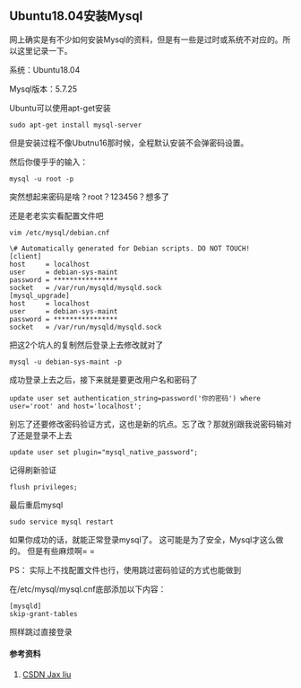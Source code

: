 ## Ubuntu18.04安装Mysql ##
网上确实是有不少如何安装Mysql的资料，但是有一些是过时或系统不对应的。所以这里记录一下。

系统：Ubuntu18.04

Mysql版本：5.7.25

Ubuntu可以使用apt-get安装

```
sudo apt-get install mysql-server
```

但是安装过程不像Ubutnu16那时候，全程默认安装不会弹密码设置。

然后你傻乎乎的输入：
```
mysql -u root -p
```
突然想起来密码是啥？root？123456？想多了

还是老老实实看配置文件吧
```
vim /etc/mysql/debian.cnf
```

```
\# Automatically generated for Debian scripts. DO NOT TOUCH!
[client]
host     = localhost
user     = debian-sys-maint
password = ****************
socket   = /var/run/mysqld/mysqld.sock
[mysql_upgrade]
host     = localhost
user     = debian-sys-maint
password = ****************
socket   = /var/run/mysqld/mysqld.sock
```
把这2个坑人的复制然后登录上去修改就对了
```
mysql -u debian-sys-maint -p
```

成功登录上去之后，接下来就是要更改用户名和密码了
```
update user set authentication_string=password('你的密码') where user='root' and host='localhost';
```

别忘了还要修改密码验证方式，这也是新的坑点。忘了改？那就别跟我说密码输对了还是登录不上去
```
update user set plugin="mysql_native_password";
```

记得刷新验证
```
flush privileges;
```

最后重启mysql
```
sudo service mysql restart
```

如果你成功的话，就能正常登录mysql了。
这可能是为了安全，Mysql才这么做的。
但是有些麻烦啊= =

PS：
实际上不找配置文件也行，使用跳过密码验证的方式也能做到

在/etc/mysql/mysql.cnf底部添加以下内容：
```
[mysqld]
skip-grant-tables
```

照样跳过直接登录

#### 参考资料 ####
1. [CSDN Jax liu](https://blog.csdn.net/verylonglongago/article/details/85479704)